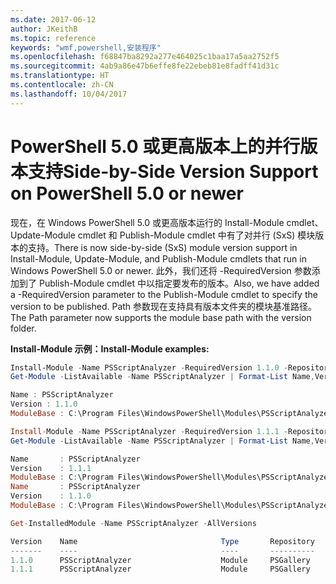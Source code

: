 ```yaml
---
ms.date: 2017-06-12
author: JKeithB
ms.topic: reference
keywords: "wmf,powershell,安装程序"
ms.openlocfilehash: f68847ba8292a277e464025c1baa17a5aa2752f5
ms.sourcegitcommit: 4ab9a86e47b6effe8fe22ebeb81e8fadff41d31c
ms.translationtype: HT
ms.contentlocale: zh-CN
ms.lasthandoff: 10/04/2017
---
```

# <a name="side-by-side-version-support-on-powershell-50-or-newer"></a><span data-ttu-id="2ce3c-102">PowerShell 5.0 或更高版本上的并行版本支持</span><span class="sxs-lookup"><span data-stu-id="2ce3c-102">Side-by-Side Version Support on PowerShell 5.0 or newer</span></span>

<span data-ttu-id="2ce3c-103">现在，在 Windows PowerShell 5.0 或更高版本运行的 Install-Module cmdlet、Update-Module cmdlet 和 Publish-Module cmdlet 中有了对并行 (SxS) 模块版本的支持。</span><span class="sxs-lookup"><span data-stu-id="2ce3c-103">There is now side-by-side (SxS) module version support in Install-Module, Update-Module, and Publish-Module cmdlets that run in Windows PowerShell 5.0 or newer.</span></span>
<span data-ttu-id="2ce3c-104">此外，我们还将 -RequiredVersion 参数添加到了 Publish-Module cmdlet 中以指定要发布的版本。</span><span class="sxs-lookup"><span data-stu-id="2ce3c-104">Also, we have added a -RequiredVersion parameter to the Publish-Module cmdlet to specify the version to be published.</span></span> <span data-ttu-id="2ce3c-105">Path 参数现在支持具有版本文件夹的模块基准路径。</span><span class="sxs-lookup"><span data-stu-id="2ce3c-105">The Path parameter now supports the module base path with the version folder.</span></span>

<span data-ttu-id="2ce3c-106">**Install-Module 示例：**</span><span class="sxs-lookup"><span data-stu-id="2ce3c-106">**Install-Module examples:**</span></span>
```powershell
Install-Module -Name PSScriptAnalyzer -RequiredVersion 1.1.0 -Repository PSGallery
Get-Module -ListAvailable -Name PSScriptAnalyzer | Format-List Name,Version,ModuleBase

Name : PSScriptAnalyzer
Version : 1.1.0
ModuleBase : C:\Program Files\WindowsPowerShell\Modules\PSScriptAnalyzer\1.1.0

Install-Module -Name PSScriptAnalyzer -RequiredVersion 1.1.1 -Repository PSGallery
Get-Module -ListAvailable -Name PSScriptAnalyzer | Format-List Name,Version,ModuleBase

Name       : PSScriptAnalyzer 
Version    : 1.1.1
ModuleBase : C:\Program Files\WindowsPowerShell\Modules\PSScriptAnalyzer\1.1.1
Name       : PSScriptAnalyzer
Version    : 1.1.0
ModuleBase : C:\Program Files\WindowsPowerShell\Modules\PSScriptAnalyzer\1.1.0

Get-InstalledModule -Name PSScriptAnalyzer -AllVersions

Version    Name                                Type       Repository           Description            
-------    ----                                ----       ----------           -----------            
1.1.0      PSScriptAnalyzer                    Module     PSGallery            PSScriptAnalyzer provides script analysis... 
1.1.1      PSScriptAnalyzer                    Module     PSGallery            PSScriptAnalyzer provides script analysis...
```

